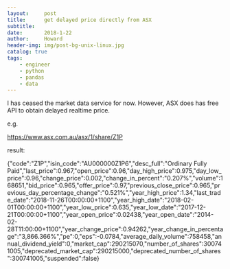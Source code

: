 ```yaml
---
layout:     post
title:      get delayed price directly from ASX
subtitle:   
date:       2018-1-22
author:     Howard
header-img: img/post-bg-unix-linux.jpg
catalog: true
tags:
    - engineer
    - python
    - pandas
    - data
---
```



I has ceased the market data service for now. However, ASX does has free API to obtain delayed realtime price.


e.g.

https://www.asx.com.au/asx/1/share/Z1P

result:

{"code":"Z1P","isin_code":"AU000000Z1P6","desc_full":"Ordinary Fully Paid","last_price":0.967,"open_price":0.96,"day_high_price":0.975,"day_low_price":0.96,"change_price":0.002,"change_in_percent":"0.207%","volume":168651,"bid_price":0.965,"offer_price":0.97,"previous_close_price":0.965,"previous_day_percentage_change":"0.521%","year_high_price":1.34,"last_trade_date":"2018-11-26T00:00:00+1100","year_high_date":"2018-02-01T00:00:00+1100","year_low_price":0.635,"year_low_date":"2017-12-21T00:00:00+1100","year_open_price":0.02438,"year_open_date":"2014-02-28T11:00:00+1100","year_change_price":0.94262,"year_change_in_percentage":"3,866.366%","pe":0,"eps":-0.0784,"average_daily_volume":758458,"annual_dividend_yield":0,"market_cap":290215070,"number_of_shares":300741005,"deprecated_market_cap":290215000,"deprecated_number_of_shares":300741005,"suspended":false}
